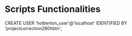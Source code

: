 # Scripts Functionalities
CREATE USER 'holberton_user'@'localhost' IDENTIFIED BY 'projectcorrection280hbtn';